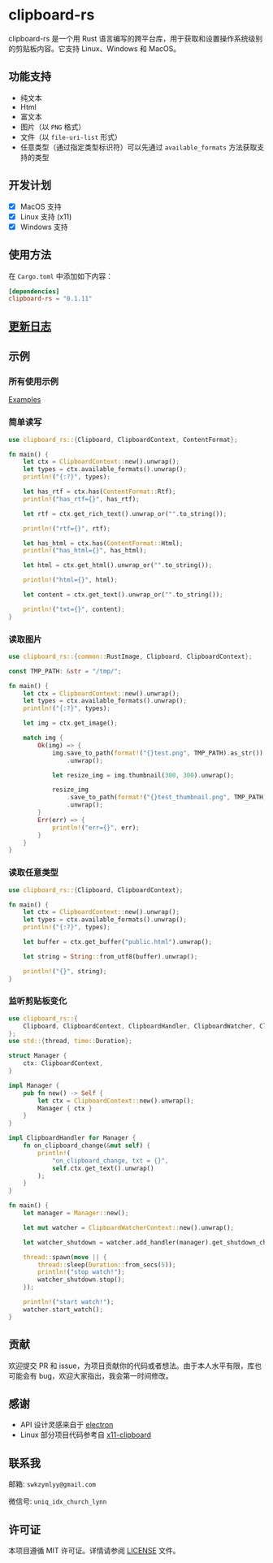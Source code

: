 # clipboard-rs

clipboard-rs 是一个用 Rust 语言编写的跨平台库，用于获取和设置操作系统级别的剪贴板内容。它支持 Linux、Windows 和 MacOS。

## 功能支持

- 纯文本
- Html
- 富文本
- 图片（以 `PNG` 格式）
- 文件（以 `file-uri-list` 形式）
- 任意类型（通过指定类型标识符）可以先通过 `available_formats` 方法获取支持的类型

## 开发计划

- [x] MacOS 支持
- [x] Linux 支持 (x11)
- [x] Windows 支持

## 使用方法

在 `Cargo.toml` 中添加如下内容：

```toml
[dependencies]
clipboard-rs = "0.1.11"
```

## [更新日志](CHANGELOG.md)

## 示例

### 所有使用示例

[Examples](examples)

### 简单读写

```rust
use clipboard_rs::{Clipboard, ClipboardContext, ContentFormat};

fn main() {
	let ctx = ClipboardContext::new().unwrap();
	let types = ctx.available_formats().unwrap();
	println!("{:?}", types);

	let has_rtf = ctx.has(ContentFormat::Rtf);
	println!("has_rtf={}", has_rtf);

	let rtf = ctx.get_rich_text().unwrap_or("".to_string());

	println!("rtf={}", rtf);

	let has_html = ctx.has(ContentFormat::Html);
	println!("has_html={}", has_html);

	let html = ctx.get_html().unwrap_or("".to_string());

	println!("html={}", html);

	let content = ctx.get_text().unwrap_or("".to_string());

	println!("txt={}", content);
}

```

### 读取图片

```rust
use clipboard_rs::{common::RustImage, Clipboard, ClipboardContext};

const TMP_PATH: &str = "/tmp/";

fn main() {
	let ctx = ClipboardContext::new().unwrap();
	let types = ctx.available_formats().unwrap();
	println!("{:?}", types);

	let img = ctx.get_image();

	match img {
		Ok(img) => {
			img.save_to_path(format!("{}test.png", TMP_PATH).as_str())
				.unwrap();

			let resize_img = img.thumbnail(300, 300).unwrap();

			resize_img
				.save_to_path(format!("{}test_thumbnail.png", TMP_PATH).as_str())
				.unwrap();
		}
		Err(err) => {
			println!("err={}", err);
		}
	}
}


```

### 读取任意类型

```rust
use clipboard_rs::{Clipboard, ClipboardContext};

fn main() {
    let ctx = ClipboardContext::new().unwrap();
    let types = ctx.available_formats().unwrap();
    println!("{:?}", types);

    let buffer = ctx.get_buffer("public.html").unwrap();

    let string = String::from_utf8(buffer).unwrap();

    println!("{}", string);
}

```

### 监听剪贴板变化

```rust
use clipboard_rs::{
	Clipboard, ClipboardContext, ClipboardHandler, ClipboardWatcher, ClipboardWatcherContext,
};
use std::{thread, time::Duration};

struct Manager {
	ctx: ClipboardContext,
}

impl Manager {
	pub fn new() -> Self {
		let ctx = ClipboardContext::new().unwrap();
		Manager { ctx }
	}
}

impl ClipboardHandler for Manager {
	fn on_clipboard_change(&mut self) {
		println!(
			"on_clipboard_change, txt = {}",
			self.ctx.get_text().unwrap()
		);
	}
}

fn main() {
	let manager = Manager::new();

	let mut watcher = ClipboardWatcherContext::new().unwrap();

	let watcher_shutdown = watcher.add_handler(manager).get_shutdown_channel();

	thread::spawn(move || {
		thread::sleep(Duration::from_secs(5));
		println!("stop watch!");
		watcher_shutdown.stop();
	});

	println!("start watch!");
	watcher.start_watch();
}


```

## 贡献

欢迎提交 PR 和 issue，为项目贡献你的代码或者想法。由于本人水平有限，库也可能会有 bug，欢迎大家指出，我会第一时间修改。

## 感谢

- API 设计灵感来自于 [electron](https://www.electronjs.org/zh/docs/latest/api/clipboard)
- Linux 部分项目代码参考自 [x11-clipboard](https://github.com/quininer/x11-clipboard/tree/master)

## 联系我

邮箱: `swkzymlyy@gmail.com`

微信号: `uniq_idx_church_lynn`

## 许可证

本项目遵循 MIT 许可证。详情请参阅 [LICENSE](LICENSE) 文件。
